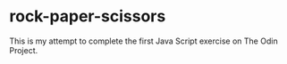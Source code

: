 # rock-paper-scissors

This is my attempt to complete the first Java Script exercise on The Odin Project. 
